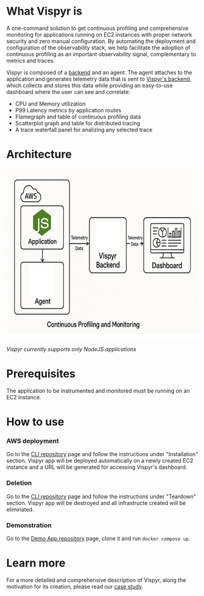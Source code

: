 # What Vispyr is

A one-command solution to get continuous profiling and comprehensive monitoring for applications running on EC2 instances with proper network security and zero manual configuration. By automating the deployment and configuration of the observability stack, we help facilitate the adoption of continuous profiling as an important observability signal, complementary to metrics and traces.

Vispyr is composed of a [backend](https://github.com/Vispyr/vispyr-backend "Go to Vispyr backend") and an agent. The agent attaches to the application and generates telemetry data that is sent to [Vispyr's backend](https://github.com/Vispyr/vispyr-backend "Go to Vispyr backend"), which collects and stores this data while providing an easy-to-use dashboard where the user can see and correlate:
* CPU and Memory utilization
* P99 Latency metrics by application routes
* Flamegraph and table of continuous profiling data
* Scatterplot graph and table for distributed tracing
* A trace waterfall panel for analizing any selected trace

# Architecture
<div align="center">
  <img width="650" height="449" alt="Image" src="https://raw.githubusercontent.com/vispyr/.github/main/profile/assets/diagram.png" />
</div>


*Vispyr currently supports only NodeJS applications*

# Prerequisites

The application to be instrumented and monitored must be running on an EC2 instance. 

# How to use

### AWS deployment

Go to the [CLI repository]() page and follow the instructions under "Installation" section. Vispyr app will be deployed automatically on a newly created EC2 instance and a URL will be generated for accessing Vispyr's dashboard.

### Deletion

Go to the [CLI repository]() page and follow the instructions under "Teardown" section. Vispyr app will be destroyed and all infrastructe created will be eliminated.

### Demonstration

Go to the [Demo App repository]() page, clone it and run `docker compose up`.

# Learn more

For a more detailed and comprehensive description of Vispyr, along the motivation for its creation, please read our [case study](https://vispyr.com "Go to Case Study").

